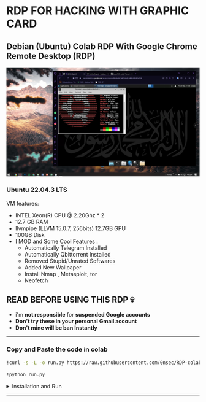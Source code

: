 # RDP FOR HACKING WITH GRAPHIC CARD

## Debian (Ubuntu) Colab RDP With Google Chrome Remote Desktop (RDP)

![.](sec.png)

### Ubuntu 22.04.3 LTS

VM features:
* INTEL Xeon(R) CPU @ 2.20Ghz * 2
* 12.7 GB RAM
* llvmpipe (LLVM 15.0.7, 256bits) 12.7GB GPU
* 100GB Disk
* I MOD and Some Cool Features :
  - Automatically Telegram Installed
  - Automatically Qbittorrent Installed
  - Removed Stupid/Unrated Softwares
  - Added New Wallpaper
  - Install Nmap , Metasploit, tor
  - Neofetch

## READ BEFORE USING THIS RDP 💀

* i'm **not responsible** for **suspended Google accounts**
* **Don't try these in your personal Gmail account** 
* **Don't mine will be ban Instantly**

---

### Copy and Paste the code in colab

```sh
!curl -s -L -o run.py https://raw.githubusercontent.com/0nsec/RDP-colab/main/run.py
```
```sh
!python run.py
```


<details>
    <summary>Installation and Run</summary>
<br>
    
* Copy and paste code in **Colab**
    
* Go To [**Google Chrome Remote Desktop (CRD)**](https://remotedesktop.google.com/access) Site 

* Click **Set up via SSH**

* Copy your **Debian Linux SSH** Code **(token)**
    
* Paste it in the **Colab** then hit **Enter**

* **Wait 3 - 4 Minutes**

* After You See my **Banner Art** , Go to **CRD** and Click **Remote Access**

* Double Click and Give **PIN : _123456_**

* Now You're In , Enjoy.

  </details>

</details>


  
*************************************************************************************    
